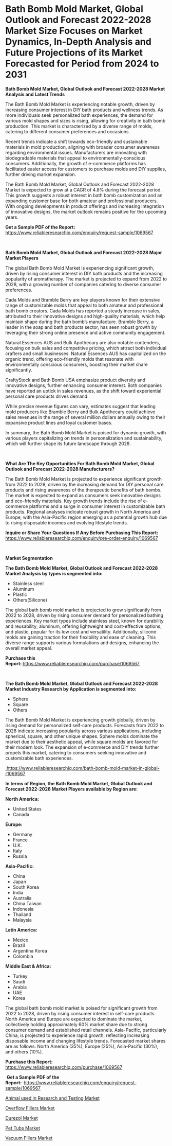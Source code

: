 <p><h1>Bath Bomb Mold Market, Global Outlook and Forecast 2022-2028 Market Size Focuses on Market Dynamics, In-Depth Analysis and Future Projections of its Market Forecasted for Period from 2024 to 2031</h1></p><p><strong>Bath Bomb Mold Market, Global Outlook and Forecast 2022-2028 Market Analysis and Latest Trends</strong></p>
<p><p>The Bath Bomb Mold Market is experiencing notable growth, driven by increasing consumer interest in DIY bath products and wellness trends. As more individuals seek personalized bath experiences, the demand for various mold shapes and sizes is rising, allowing for creativity in bath bomb production. This market is characterized by a diverse range of molds, catering to different consumer preferences and occasions.</p><p>Recent trends indicate a shift towards eco-friendly and sustainable materials in mold production, aligning with broader consumer awareness regarding environmental issues. Manufacturers are innovating with biodegradable materials that appeal to environmentally-conscious consumers. Additionally, the growth of e-commerce platforms has facilitated easier access for customers to purchase molds and DIY supplies, further driving market expansion.</p><p>The Bath Bomb Mold Market, Global Outlook and Forecast 2022-2028 Market is expected to grow at a CAGR of 4.8% during the forecast period. This growth suggests a robust interest in bath bomb customization and an expanding customer base for both amateur and professional producers. With ongoing developments in product offerings and increasing integration of innovative designs, the market outlook remains positive for the upcoming years.</p></p>
<p><strong>Get a Sample PDF of the Report:&nbsp;</strong> <a href="https://www.reliableresearchiq.com/enquiry/request-sample/1069567?utm_campaign=1106&utm_medium=2&utm_source=Github&utm_content=ia&utm_term=04122024&utm_id=bath-bomb-mold-market-global-outlook-and-forecast-2022-2028">https://www.reliableresearchiq.com/enquiry/request-sample/1069567</a></p>
<p>&nbsp;</p>
<p><strong>Bath Bomb Mold Market, Global Outlook and Forecast 2022-2028 Major Market Players</strong></p>
<p><p>The global Bath Bomb Mold Market is experiencing significant growth, driven by rising consumer interest in DIY bath products and the increasing popularity of aromatherapy. The market is projected to expand from 2022 to 2028, with a growing number of companies catering to diverse consumer preferences.</p><p>Cada Molds and Bramble Berry are key players known for their extensive range of customizable molds that appeal to both amateur and professional bath bomb creators. Cada Molds has reported a steady increase in sales, attributed to their innovative designs and high-quality materials, which help maintain shape during the bath bomb’s manufacture. Bramble Berry, a leader in the soap and bath products sector, has seen robust growth by leveraging their strong online presence and active community engagement.</p><p>Natural Essences AUS and Bulk Apothecary are also notable contenders, focusing on bulk sales and competitive pricing, which attract both individual crafters and small businesses. Natural Essences AUS has capitalized on the organic trend, offering eco-friendly molds that resonate with environmentally conscious consumers, boosting their market share significantly.</p><p>CraftyStock and Bath Bomb USA emphasize product diversity and innovative designs, further enhancing consumer interest. Both companies have reported an uptick in sales revenues, as the shift toward experiential personal care products drives demand.</p><p>While precise revenue figures can vary, estimates suggest that leading mold producers like Bramble Berry and Bulk Apothecary could achieve sales revenues in the range of several million dollars annually owing to their expansive product lines and loyal customer bases.</p><p>In summary, the Bath Bomb Mold Market is poised for dynamic growth, with various players capitalizing on trends in personalization and sustainability, which will further shape its future landscape through 2028.</p></p>
<p>&nbsp;</p>
<p><strong>What Are The Key Opportunities For Bath Bomb Mold Market, Global Outlook and Forecast 2022-2028 Manufacturers?</strong></p>
<p><p>The Bath Bomb Mold Market is projected to experience significant growth from 2022 to 2028, driven by the increasing demand for DIY personal care products and rising awareness of the therapeutic benefits of bath bombs. The market is expected to expand as consumers seek innovative designs and eco-friendly materials. Key growth trends include the rise of e-commerce platforms and a surge in consumer interest in customizable bath products. Regional analyses indicate robust growth in North America and Europe, with the Asia-Pacific region emerging as a potential growth hub due to rising disposable incomes and evolving lifestyle trends.</p></p>
<p><strong>Inquire or Share Your Questions If Any Before Purchasing This Report:</strong> <a href="https://www.reliableresearchiq.com/enquiry/pre-order-enquiry/1069567?utm_campaign=1106&utm_medium=2&utm_source=Github&utm_content=ia&utm_term=04122024&utm_id=bath-bomb-mold-market-global-outlook-and-forecast-2022-2028">https://www.reliableresearchiq.com/enquiry/pre-order-enquiry/1069567</a></p>
<p>&nbsp;</p>
<p><strong>Market Segmentation</strong></p>
<p><strong>The Bath Bomb Mold Market, Global Outlook and Forecast 2022-2028 Market Analysis by types is segmented into:</strong></p>
<p><ul><li>Stainless steel</li><li>Aluminum</li><li>Plastic</li><li>Others(Silicone)</li></ul></p>
<p><p>The global bath bomb mold market is projected to grow significantly from 2022 to 2028, driven by rising consumer demand for personalized bathing experiences. Key market types include stainless steel, known for durability and reusability; aluminum, offering lightweight and cost-effective options; and plastic, popular for its low cost and versatility. Additionally, silicone molds are gaining traction for their flexibility and ease of cleaning. This diverse range supports various formulations and designs, enhancing the overall market appeal.</p></p>
<p><strong>Purchase this Report:&nbsp;</strong><a href="https://www.reliableresearchiq.com/purchase/1069567?utm_campaign=1106&utm_medium=2&utm_source=Github&utm_content=ia&utm_term=04122024&utm_id=bath-bomb-mold-market-global-outlook-and-forecast-2022-2028">https://www.reliableresearchiq.com/purchase/1069567</a></p>
<p>&nbsp;</p>
<p><strong>The Bath Bomb Mold Market, Global Outlook and Forecast 2022-2028 Market Industry Research by Application is segmented into:</strong></p>
<p><ul><li>Sphere</li><li>Square</li><li>Others</li></ul></p>
<p><p>The Bath Bomb Mold Market is experiencing growth globally, driven by rising demand for personalized self-care products. Forecasts from 2022 to 2028 indicate increasing popularity across various applications, including spherical, square, and other unique shapes. Sphere molds dominate the market due to their aesthetic appeal, while square molds are favored for their modern look. The expansion of e-commerce and DIY trends further propels this market, catering to consumers seeking innovative and customizable bath experiences.</p></p>
<p><a href="https://www.reliableresearchiq.com/bath-bomb-mold-market-in-global-r1069567?utm_campaign=1106&utm_medium=2&utm_source=Github&utm_content=ia&utm_term=04122024&utm_id=bath-bomb-mold-market-global-outlook-and-forecast-2022-2028">&nbsp;https://www.reliableresearchiq.com/bath-bomb-mold-market-in-global-r1069567</a></p>
<p><strong>In terms of Region, the Bath Bomb Mold Market, Global Outlook and Forecast 2022-2028 Market Players available by Region are:</strong></p>
<p>
    <p> <strong> North America: </strong>
        <ul>
            <li>United States</li>
            <li>Canada</li>
        </ul>
        </p> 
    <p> <strong> Europe: </strong>
        <ul>
            <li>Germany</li>
            <li>France</li>
            <li>U.K.</li>
            <li>Italy</li>
            <li>Russia</li>
        </ul>
        </p> 
    <p> <strong> Asia-Pacific: </strong>
        <ul>
            <li>China</li>
            <li>Japan</li>
            <li>South Korea</li>
            <li>India</li>
            <li>Australia</li>
            <li>China Taiwan</li>
            <li>Indonesia</li>
            <li>Thailand</li>
            <li>Malaysia</li>
        </ul>
        </p> 
    <p> <strong> Latin America: </strong>
        <ul>
            <li>Mexico</li>
            <li>Brazil</li>
            <li>Argentina Korea</li>
            <li>Colombia</li>
        </ul>
        </p> 
    <p> <strong> Middle East & Africa: </strong>
        <ul>
            <li>Turkey</li>
            <li>Saudi</li>
            <li>Arabia</li>
            <li>UAE</li>
            <li>Korea</li>
        </ul>
    </p>
    </p>
<p><p>The global bath bomb mold market is poised for significant growth from 2022 to 2028, driven by rising consumer interest in self-care products. North America and Europe are expected to dominate the market, collectively holding approximately 60% market share due to strong consumer demand and established retail channels. Asia-Pacific, particularly China, is projected to experience rapid growth, reflecting increasing disposable income and changing lifestyle trends. Forecasted market shares are as follows: North America (35%), Europe (25%), Asia-Pacific (30%), and others (10%).</p></p>
<p><strong>Purchase this Report: </strong><a href="https://www.reliableresearchiq.com/purchase/1069567?utm_campaign=1106&utm_medium=2&utm_source=Github&utm_content=ia&utm_term=04122024&utm_id=bath-bomb-mold-market-global-outlook-and-forecast-2022-2028">https://www.reliableresearchiq.com/purchase/1069567</a></p>
<p>&nbsp;<strong>Get a Sample PDF of the Report:&nbsp;&nbsp;</strong><a href="https://www.reliableresearchiq.com/enquiry/request-sample/1069567?utm_campaign=1106&utm_medium=2&utm_source=Github&utm_content=ia&utm_term=04122024&utm_id=bath-bomb-mold-market-global-outlook-and-forecast-2022-2028">https://www.reliableresearchiq.com/enquiry/request-sample/1069567</a></p>
<p><strong></strong></p>
<p><p><a href="https://issuu.com/reportprime-2/docs/animal-used-in-research-and-testing-market-size-20?utm_campaign=1106&utm_medium=2&utm_source=Github&utm_content=ia&utm_term=04122024&utm_id=bath-bomb-mold-market-global-outlook-and-forecast-2022-2028">Animal used in Research and Testing Market</a></p><p><a href="https://www.linkedin.com/pulse/exploring-overflow-fillers-market-dynamics-global-trends-yjlhc?utm_campaign=1106&utm_medium=2&utm_source=Github&utm_content=ia&utm_term=04122024&utm_id=bath-bomb-mold-market-global-outlook-and-forecast-2022-2028">Overflow Fillers Market</a></p><p><a href="https://issuu.com/reportprime-2/docs/durezol-market-size-2030.pptx?utm_campaign=1106&utm_medium=2&utm_source=Github&utm_content=ia&utm_term=04122024&utm_id=bath-bomb-mold-market-global-outlook-and-forecast-2022-2028">Durezol Market</a></p><p><a href="https://www.linkedin.com/pulse/strategic-forecast-pet-tubs-market-growth-trends-size-bnymc?utm_campaign=1106&utm_medium=2&utm_source=Github&utm_content=ia&utm_term=04122024&utm_id=bath-bomb-mold-market-global-outlook-and-forecast-2022-2028">Pet Tubs Market</a></p><p><a href="https://www.linkedin.com/pulse/vacuum-fillers-market-indicators-size-regional-breakdown-wmhte?utm_campaign=1106&utm_medium=2&utm_source=Github&utm_content=ia&utm_term=04122024&utm_id=bath-bomb-mold-market-global-outlook-and-forecast-2022-2028">Vacuum Fillers Market</a></p></p>